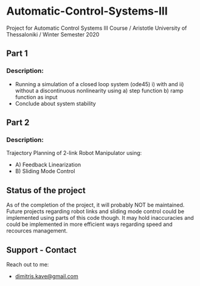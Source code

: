 # Automatic-Control-Systems-III
Project for Automatic Control Systems III Course / Aristotle University of Thessaloniki / Winter Semester 2020

## Part 1
### Description:

- Running a simulation of a closed loop system (ode45)
  i) with and ii) without a discontinuous nonlinearity
  using a) step function b) ramp function
  as input
- Conclude about system stability

## Part 2
### Description:

Trajectory Planning of 2-link Robot Manipulator using:
 - A) Feedback Linearization	
 - B) Sliding Mode Control

## Status of the project
As of the completion of the project, it will probably NOT be maintained. Future projects regarding robot links and sliding mode control could be implemented using parts of this code though. It may hold inaccuracies and could be implemented in more efficient ways regarding speed and recources management.

## Support - Contact
Reach out to me:
- dimitris.kave@gmail.com
